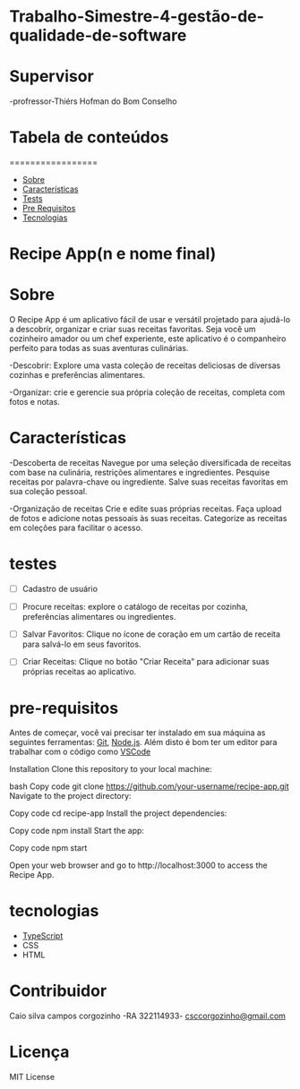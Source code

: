 # Trabalho-Simestre-4-gestão-de-qualidade-de-software
# Supervisor
-profressor-Thiérs Hofman do Bom Conselho
# Tabela de conteúdos
=================
<!--ts-->
   * [Sobre](#Sobre)
   * [Características](#Características)
   * [Tests](#testes)
   * [Pre Requisitos](#pre-requisitos)
   * [Tecnologias](#tecnologias)
<!--te-->

# Recipe App(n e nome final)

# Sobre
O Recipe App é um aplicativo fácil de usar e versátil projetado para ajudá-lo a descobrir, organizar e criar suas receitas favoritas. Seja você um cozinheiro amador ou um chef experiente, este aplicativo é o companheiro perfeito para todas as suas aventuras culinárias.

-Descobrir: Explore uma vasta coleção de receitas deliciosas de diversas cozinhas e preferências alimentares.

-Organizar: crie e gerencie sua própria coleção de receitas, completa com fotos e notas.

# Características
-Descoberta de receitas
Navegue por uma seleção diversificada de receitas com base na culinária, restrições alimentares e ingredientes.
Pesquise receitas por palavra-chave ou ingrediente.
Salve suas receitas favoritas em sua coleção pessoal.

-Organização de receitas
Crie e edite suas próprias receitas.
Faça upload de fotos e adicione notas pessoais às suas receitas.
Categorize as receitas em coleções para facilitar o acesso.

# testes

- [ ] Cadastro de usuário

- [ ] Procure receitas: explore o catálogo de receitas por cozinha, preferências alimentares ou ingredientes.

- [ ] Salvar Favoritos: Clique no ícone de coração em um cartão de receita para salvá-lo em seus favoritos.

- [ ] Criar Receitas: Clique no botão "Criar Receita" para adicionar suas próprias receitas ao aplicativo.

# pre-requisitos

Antes de começar, você vai precisar ter instalado em sua máquina as seguintes ferramentas:
[Git](https://git-scm.com), [Node.js](https://nodejs.org/en/). 
Além disto é bom ter um editor para trabalhar com o código como [VSCode](https://code.visualstudio.com/)

Installation
Clone this repository to your local machine:

bash
Copy code
git clone https://github.com/your-username/recipe-app.git
Navigate to the project directory:

Copy code
cd recipe-app
Install the project dependencies:

Copy code
npm install
Start the app:

Copy code
npm start

Open your web browser and go to http://localhost:3000 to access the Recipe App.

# tecnologias
- [TypeScript](https://www.typescriptlang.org/)
- CSS
- HTML

# Contribuidor
Caio silva campos corgozinho -RA 322114933- csccorgozinho@gmail.com
# Licença
MIT License

